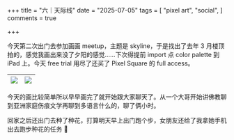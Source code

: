 +++
title = "六｜天际线"
date = "2025-07-05"
tags = [
    "pixel art",
    "social",
]
comments = true

+++

今天第二次出门去参加画画 meetup，主题是 skyline，于是找出了去年 3 月楼顶拍的，感觉我画出来没了夕阳的感觉……下次得提前 import 点 color palette 到 iPad 上。今天 free trial 用尽了还买了 Pixel Square 的 full access。

|![](https://media.douchi.space/douchi/media_attachments/files/114/803/821/380/981/000/original/aafd3815154b7313.png)|![](https://media.douchi.space/douchi/media_attachments/files/112/115/526/716/127/424/original/64e658e647fdd736.jpg)|
|-|-|

今天的画比较简单所以早早画完了就开始跟大家聊天了。从一个大哥开始讲佛教聊到亚洲家庭伤痕文学再聊到多语言什么的，聊了俩小时。

回家之后还出门去种了种花，打算明天早上出门跑个步，女朋友还给了我拿她手机出去跑步种花的任务 🤣